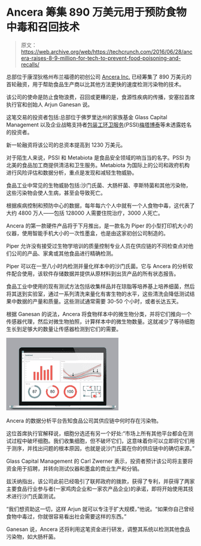 # Ancera 筹集 890 万美元用于预防食物中毒和召回技术 

> 原文：<https://web.archive.org/web/https://techcrunch.com/2016/06/28/ancera-raises-8-9-million-for-tech-to-prevent-food-poisoning-and-recalls/>

总部位于康涅狄格州布兰福德的初创公司 [Ancera Inc.](https://web.archive.org/web/20221209130328/http://www.ancera.com/) 已经筹集了 890 万美元的首轮融资，用于帮助食品生产商以比其他方法更快的速度检测污染物的技术。

该公司的使命是防止食物浪费，召回或更糟的是，食源性疾病的传播，安塞拉首席执行官和创始人 Arjun Ganesan 说。

这笔交易的投资者包括:总部位于佛罗里达州的家族基金 Glass Capital Management 以及企业战略支持者[包装工环卫服务](https://web.archive.org/web/20221209130328/http://www.pssi.co/)(PSSI)[梅塔博泰](https://web.archive.org/web/20221209130328/http://metabiota.com/)等未透露姓名的投资者。

新一轮融资将该公司的总资本提高到 1230 万美元。

对于陌生人来说，PSSI 和 Metabiota 是食品安全领域的响当当的名字。PSSI 为北美的食品加工商提供清洁和卫生服务。Metabiota 为国际上的公司和政府机构进行风险评估和数据分析，重点是发现和减轻生物威胁。

食品工业中常见的生物威胁包括:沙门氏菌、大肠杆菌、李斯特菌和其他污染物，这些污染物会使人生病，甚至会导致死亡。

根据疾病控制和预防中心的数据，每年每六个人中就有一个人食物中毒，这代表了大约 4800 万人——包括 128000 人需要住院治疗，3000 人死亡。

Ancera 的第一款硬件产品将于下月推出，是一款名为 Piper 的小型打印机大小的仪器，使用智能手机大小的一次性墨盒，也是由这家初创公司制造的。

Piper 允许没有接受过生物学培训的质量控制专业人员在供应链的不同检查点对他们公司的产品、家禽或其他食品进行精确检测。

Piper 可以在一至八小时内检测并量化样本中的沙门氏菌。它与 Ancera 的分析软件配合使用，该软件存储数据并提供从原材料到出货产品的所有状态报告。

食品工业中使用的现有测试方法包括收集样品并在琼脂等培养基上培养细菌，然后将其送到实验室，通过一系列清洗来量化有害生物的水平，这些清洗会降低测试结果中数据的产量和质量。这些测试通常需要 30-50 个小时，或者长达五天。

根据 Ganesan 的说法，Ancera 将食物样本中的微生物分类，并将它们推向一个传感器代理，然后对微生物拍照，计算样本中的微生物数量。这就减少了等待细胞生长到足够大的数量让传感器检测到它们的需要。

![Ancera's data analytics platform tells food companies when contaminants are present in their supply chain. ](img/84272f2cddcb4fd9c40c51a44a40db0f.png)

Ancera 的数据分析平台告知食品公司其供应链中何时存在污染物。

这位首席执行官解释说，细胞分选还有另一个好处:“市场上所有其他平台都会在测试过程中破坏细胞。我们收集细胞，但不破坏它们，这意味着你可以立即将它们用于测序，并找出问题的根本原因，也就是说沙门氏菌在你的供应链中的确切来源。”

Glass Capital Management 的 Carl Zwerner 表示，投资者预计该公司将主要将资金用于招聘，并转向测试仪器和墨盒的商业生产和分销。

兹沃纳指出，该公司此前已经吸引了联邦政府的拨款，获得了专利，并获得了两家主要食品行业参与者(一家鸡肉企业和一家农产品企业)的承诺，即将开始使用其技术进行沙门氏菌测试。

“我们想资助这一切，这样 Arjun 就可以专注于扩大规模，”他说。“如果你自己曾经食物中毒过，你就很容易看出社会需要这样的东西。”

Ganesan 说，Ancera 还将利用这笔资金进行研发，调整其系统以检测其他食品污染物，如大肠杆菌。
